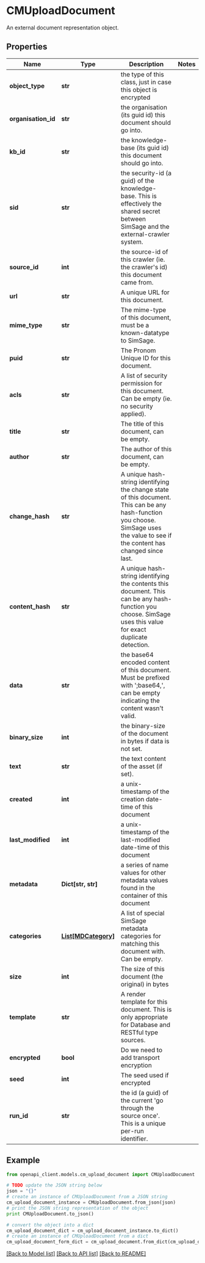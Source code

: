 # CMUploadDocument

An external document representation object.

## Properties
Name | Type | Description | Notes
------------ | ------------- | ------------- | -------------
**object_type** | **str** | the type of this class, just in case this object is encrypted | 
**organisation_id** | **str** | the organisation (its guid id) this document should go into. | 
**kb_id** | **str** | the knowledge-base (its guid id) this document should go into. | 
**sid** | **str** | the security-id (a guid) of the knowledge-base.  This is effectively the shared secret between SimSage and the external-crawler system. | 
**source_id** | **int** | the source-id of this crawler (ie. the crawler&#39;s id) this document came from. | 
**url** | **str** | A unique URL for this document. | 
**mime_type** | **str** | The mime-type of this document, must be a known-datatype to SimSage. | 
**puid** | **str** | The Pronom Unique ID for this document. | 
**acls** | **str** | A list of security permission for this document.  Can be empty (ie. no security applied). | 
**title** | **str** | The title of this document, can be empty. | 
**author** | **str** | The author of this document, can be empty. | 
**change_hash** | **str** | A unique hash-string identifying the change state of this document.  This can be any hash-function you choose.  SimSage uses the value to see if the content has changed since last. | 
**content_hash** | **str** | A unique hash-string identifying the contents this document.  This can be any hash-function you choose.  SimSage uses this value for exact duplicate detection. | 
**data** | **str** | the base64 encoded content of this document.  Must be prefixed with &#39;;base64,&#39;, can be empty indicating the content wasn&#39;t valid. | 
**binary_size** | **int** | the binary-size of the document in bytes if data is not set. | 
**text** | **str** | the text content of the asset (if set). | 
**created** | **int** | a unix-timestamp of the creation date-time of this document | 
**last_modified** | **int** | a unix-timestamp of the last-modified date-time of this document | 
**metadata** | **Dict[str, str]** | a series of name values for other metadata values found in the container of this document | 
**categories** | [**List[MDCategory]**](MDCategory.md) | A list of special SimSage metadata categories for matching this document with.  Can be empty. | 
**size** | **int** | The size of this document (the original) in bytes | 
**template** | **str** | A render template for this document.  This is only appropriate for Database and RESTful type sources. | 
**encrypted** | **bool** | Do we need to add transport encryption | 
**seed** | **int** | The seed used if encrypted | 
**run_id** | **str** | the id (a guid) of the current &#39;go through the source once&#39;.  This is a unique per-run identifier. | 

## Example

```python
from openapi_client.models.cm_upload_document import CMUploadDocument

# TODO update the JSON string below
json = "{}"
# create an instance of CMUploadDocument from a JSON string
cm_upload_document_instance = CMUploadDocument.from_json(json)
# print the JSON string representation of the object
print CMUploadDocument.to_json()

# convert the object into a dict
cm_upload_document_dict = cm_upload_document_instance.to_dict()
# create an instance of CMUploadDocument from a dict
cm_upload_document_form_dict = cm_upload_document.from_dict(cm_upload_document_dict)
```
[[Back to Model list]](../README.md#documentation-for-models) [[Back to API list]](../README.md#documentation-for-api-endpoints) [[Back to README]](../README.md)


